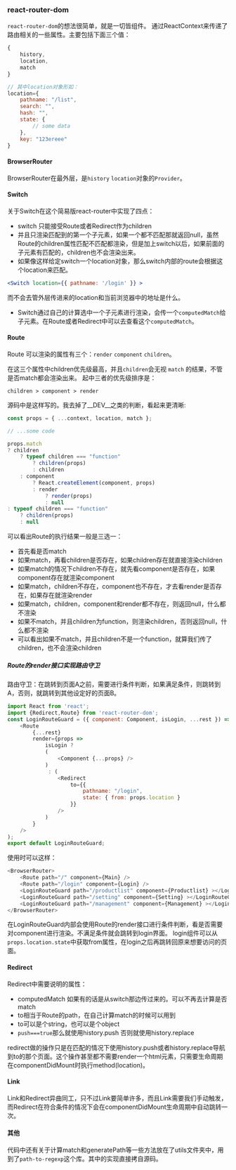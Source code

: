### react-router-dom

`react-router-dom`的想法很简单，就是一切皆组件。
通过ReactContext来传递了路由相关的一些属性。主要包括下面三个值：

```js
{
	history,
	location,
	match
}

// 其中location对象形如：
location={
	pathname: "/list",
	search: "",
	hash: "",
	state: {
		// some data
	},
	key: "123ereee"
}

```

#### BrowserRouter

BrowserRouter在最外层，是`history` `location`对象的`Provider`。

#### Switch

关于Switch在这个简易版react-router中实现了四点：

- switch 只能接受Route或者Redirect作为children
- 并且只渲染匹配到的第一个子元素，如果一个都不匹配那就返回null，虽然Route的children属性匹配不匹配都渲染，但是加上switch以后，如果前面的子元素有匹配的，children也不会渲染出来。
- 如果像这样给定switch一个location对象，那么switch内部的route会根据这个location来匹配。
```jsx
<Switch location={{ pathname: '/login' }} >
```
而不会去管外层传进来的location和当前浏览器中的地址是什么。

- Switch通过自己的计算选中一个子元素进行渲染，会传一个`computedMatch`给子元素。在Route或者Redirect中可以去查看这个`computedMatch`。

#### Route

Route 可以渲染的属性有三个：`render` `component` `children`。

在这三个属性中children优先级最高，并且`children`会无视 `match` 的结果，不管是否match都会渲染出来。
起中三者的优先级排序是：
```
children > component > render
```
源码中是这样写的。我去掉了__DEV__之类的判断，看起来更清晰:

```js
const props = { ...context, location, match };

// ...some code

props.match
? children
	? typeof children === "function"
		? children(props)
		: children
	: component
		? React.createElement(component, props)
		: render
			? render(props)
			: null
: typeof children === "function"
	? children(props)
	: null
```

可以看出Route的执行结果一般是三选一：
- 首先看是否match
- 如果match，再看children是否存在，如果children存在就直接渲染children
- 如果match的情况下children不存在，就先看component是否存在，如果component存在就渲染component
- 如果match，children不存在，component也不存在，才去看render是否存在，如果存在就渲染render
- 如果match，children，component和render都不存在，则返回null，什么都不渲染
- 如果不match，并且children为function，则渲染children，否则返回null，什么都不渲染
- 可以看出如果不match，并且children不是一个function，就算我们传了children，也不会渲染children

##### Route的render接口实现路由守卫

路由守卫：在跳转到页面A之前，需要进行条件判断，如果满足条件，则跳转到A，否则，就跳转到其他设定好的页面B。

```js
import React from 'react'; 
import {Redirect,Route} from 'react-router-dom';
const LoginRouteGuard = ({ component: Component, isLogin, ...rest }) => (
    <Route
        {...rest}
        render={props =>
            isLogin ?
            (
                <Component {...props} />
            )
             : (
                <Redirect
                    to={{
                        pathname: "/login",
                        state: { from: props.location }
                    }}
                />
            )
        }
    />
);
export default LoginRouteGuard;
```
使用时可以这样：
```js
<BrowserRouter>
	<Route path="/" component={Main} />
	<Route path="/login" component={Login} />
	<LoginRouteGuard path="/productlist" component={Productlist} ></LoginRouteGuard>
	<LoginRouteGuard path="/setting" component={Setting} ></LoginRouteGuard>
	<LoginRouteGuard path="/management" component={Management} ></LoginRouteGuard>
</BrowserRouter>
```
在LoginRouteGuard内部会使用Route的render接口进行条件判断，看是否需要对component进行渲染。不满足条件就会跳转到login界面。
login组件可以从`props.location.state`中获取from属性，在login之后再跳转回原来想要访问的页面。

#### Redirect

Redirect中需要说明的属性：
- computedMatch 如果有的话是从switch那边传过来的。可以不再去计算是否match
- to相当于Route的path，在自己计算match的时候可以用到
- to可以是个string，也可以是个object
- `push===true`那么就使用history.push  否则就使用history.replace

redirect做的操作只是在匹配的情况下使用history.push或者history.replace导航到to的那个页面。这个操作甚至都不需要render一个html元素，只需要生命周期在componentDidMount时执行method(location)。

#### Link

Link和Redirect异曲同工，只不过Link要简单许多，而且Link需要我们手动触发，而Redirect在符合条件的情况下会在componentDidMount生命周期中自动跳转一次。

#### 其他

代码中还有关于计算match和generatePath等一些方法放在了utils文件夹中，用到了`path-to-regexp`这个库。其中的实现直接拷自源码。
